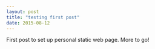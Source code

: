 ```yaml
---
layout: post
title: "testing first post"
date: 2015-08-12
---
```


First post to set up personal static web page. More to go!
